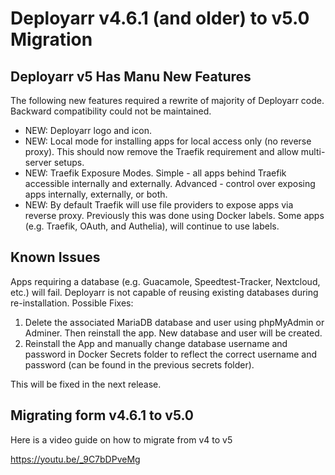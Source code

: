 # Deployarr v4.6.1 (and older) to v5.0 Migration 

## Deployarr v5 Has Manu New Features

The following new features required a rewrite of majority of Deployarr code. Backward compatibility could not be maintained. 

<ul>
<li>NEW: Deployarr logo and icon.</li>
<li>NEW: Local mode for installing apps for local access only (no reverse proxy). This should now remove the Traefik requirement and allow multi-server setups.</li>
<li>NEW: Traefik Exposure Modes. Simple - all apps behind Traefik accessible internally and externally. Advanced - control over exposing apps internally, externally, or both. </li>
<li>NEW: By default Traefik will use file providers to expose apps via reverse proxy. Previously this was done using Docker labels. Some apps (e.g. Traefik, OAuth, and Authelia), will continue to use labels. </li>
</ul>

## Known Issues

Apps requiring a database (e.g. Guacamole, Speedtest-Tracker, Nextcloud, etc.) will fail. Deployarr is not capable of reusing existing databases during re-installation. Possible Fixes: 
<ol>
<li>Delete the associated MariaDB database and user using phpMyAdmin or Adminer. Then reinstall the app. New database and user will be created.</li>
<li>Reinstall the App and manually change database username and password in Docker Secrets folder to reflect the correct username and password (can be found in the previous secrets folder).</li>
</ol>

This will be fixed in the next release.

## Migrating form v4.6.1 to v5.0

Here is a video guide on how to migrate from v4 to v5

https://youtu.be/_9C7bDPveMg